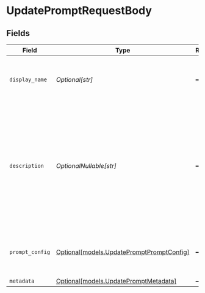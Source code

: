 # UpdatePromptRequestBody


## Fields

| Field                                                                                                                                                      | Type                                                                                                                                                       | Required                                                                                                                                                   | Description                                                                                                                                                |
| ---------------------------------------------------------------------------------------------------------------------------------------------------------- | ---------------------------------------------------------------------------------------------------------------------------------------------------------- | ---------------------------------------------------------------------------------------------------------------------------------------------------------- | ---------------------------------------------------------------------------------------------------------------------------------------------------------- |
| `display_name`                                                                                                                                             | *Optional[str]*                                                                                                                                            | :heavy_minus_sign:                                                                                                                                         | The prompt’s name, meant to be displayable in the UI.                                                                                                      |
| `description`                                                                                                                                              | *OptionalNullable[str]*                                                                                                                                    | :heavy_minus_sign:                                                                                                                                         | The prompt’s description, meant to be displayable in the UI. Use this field to optionally store a long form explanation of the prompt for your own purpose |
| `prompt_config`                                                                                                                                            | [Optional[models.UpdatePromptPromptConfig]](../models/updatepromptpromptconfig.md)                                                                         | :heavy_minus_sign:                                                                                                                                         | A list of messages compatible with the openAI schema                                                                                                       |
| `metadata`                                                                                                                                                 | [Optional[models.UpdatePromptMetadata]](../models/updatepromptmetadata.md)                                                                                 | :heavy_minus_sign:                                                                                                                                         | N/A                                                                                                                                                        |